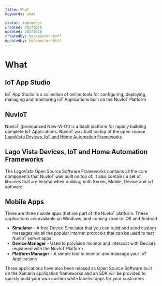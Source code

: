 ```yaml
---
title: What
keywords: what

status: inprocess
created: 20171018
updated: 20171018
createdby: bytemaster-0xff
updatedby: bytemaster-0xff
---
```


# What


## IoT App Studio

IoT App Studio is a collection of online tools for configuring, deploying, managing and monitoring IoT Applications built on the NuvIoT Platform
## NuvIoT

NuvIoT (pronounced New-Vi-Ot) is a SaaS platform for rapidly building complete IoT Applications.  NuvIoT was built on top of the open source [LagoVista Devices, IoT and Home Automation Frameworks](https://github.com/lagovista)


## Lago Vista Devices, IoT and Home Automation Frameworks

The LagoVista Open Source Software Frameworks contains all the core components that NuvIoT was built on top of.  It also contains a set of libraries that are helpful when building both Server, Mobile, Device and IoT
software.

## Mobile Apps

There are three mobile apps that are part of the NuvIoT platform.  These applications are available on Windows, and coming soon to iOS and Android
       
* **Simulator** - A free Device Simulator that you can build and send custom messages via all the popular internet protocols that can be used to test NuvIoT server apps
* **Device Manager** - Used to provision monitor and interacct with Devices registered with the NuvIoT Platform
* **Platform Manager** - A simple tool to monitor and manaage your IoT Applications

These applications have also been relased as Open Source Software built on the Xamarin application frameworks 
and an SDK will be provided to quickly build your own custom white labeled apps for your customers